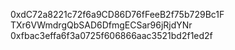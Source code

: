 0xdC72a8221c72f6a9CD86D76fFeeB2f75b729Bc1F
TXr6VWmdrgQbSAD6DfmgECSar96jRjdYNr
0xfbac3effa6f3a0725f606866aac3521bd2f1ed2f
